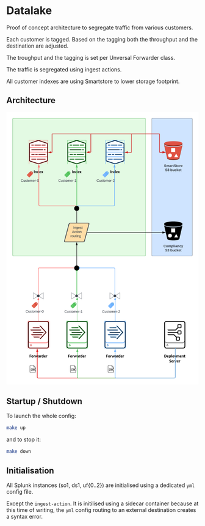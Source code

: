 # Datalake

Proof of concept architecture to segregate traffic from various customers.

Each customer is tagged. Based on the tagging both the throughput and the destination are adjusted.

The troughput and the tagging is set per Unversal Forwarder class.

The traffic is segregated using ingest actions.

All customer indexes are using Smartstore to lower storage footprint.

## Architecture

![Datalake Architecture](assets/datalake.png "Datalake Architecture")

## Startup / Shutdown

To launch the whole config:

```bash
make up
```

and to stop it:

```bash
make down
```

## Initialisation

All Splunk instances (so1, ds1, uf{0..2}) are initialised using a dedicated `yml` config file.

Except the `ingest-action`. It is initilised using a sidecar container because at this time of writing,
 the `yml` config  routing to an external destination creates a syntax error.
